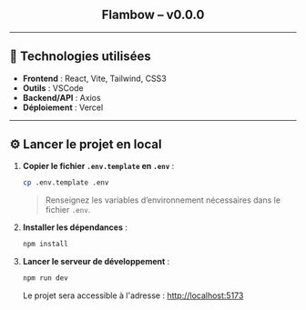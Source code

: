 <h2 align="center">
  Flambow – v0.0.0<br/>
</h2>

---

## 🚀 Technologies utilisées

- **Frontend** : React, Vite, Tailwind, CSS3
- **Outils** : VSCode
- **Backend/API** : Axios
- **Déploiement** : Vercel

---

## ⚙️ Lancer le projet en local

1. **Copier le fichier `.env.template` en `.env`** :

    ```bash
    cp .env.template .env
    ```

    > Renseignez les variables d’environnement nécessaires dans le fichier `.env`.

2. **Installer les dépendances** :

    ```bash
    npm install
    ```

3. **Lancer le serveur de développement** :

    ```bash
    npm run dev
    ```

    Le projet sera accessible à l'adresse : [http://localhost:5173](http://localhost:5173)

